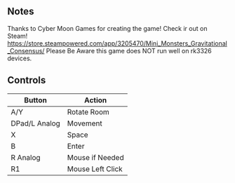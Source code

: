 ## Notes

Thanks to Cyber Moon Games for creating the game! Check ir out on Steam! https://store.steampowered.com/app/3205470/Mini_Monsters_Gravitational_Consensus/
Please Be Aware this game does NOT run well on rk3326 devices.

## Controls

| Button | Action |
|--|--| 
|A/Y|Rotate Room|
|DPad/L Analog|Movement|
|X|Space|
|B|Enter|
|R Analog|Mouse if Needed|
|R1|Mouse Left Click|


